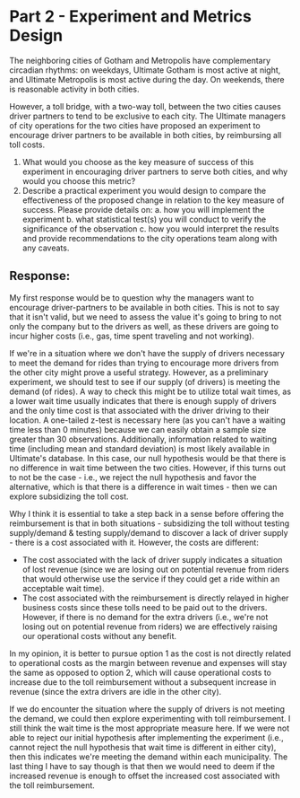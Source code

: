 # Part 2 - Experiment and Metrics Design

The neighboring cities of Gotham and Metropolis have complementary circadian rhythms: on weekdays, Ultimate Gotham is most active at night, and Ultimate Metropolis is most active during the day. On weekends, there is reasonable activity in both cities.

However, a toll bridge, with a two-way toll, between the two cities causes driver partners to tend to be exclusive to each city. The Ultimate managers of city operations for the two cities have proposed an experiment to encourage driver partners to be available in both cities, by reimbursing all toll costs.

1. What would you choose as the key measure of success of this experiment in encouraging driver partners to serve both cities, and why would you choose this metric?
2. Describe a practical experiment you would design to compare the effectiveness of the proposed change in relation to the key measure of success. Please provide details on:
    a. how you will implement the experiment
    b. what statistical test(s) you will conduct to verify the significance of the observation
    c. how you would interpret the results and provide recommendations to the city operations team along with any caveats.
    

## Response:

My first response would be to question why the managers want to encourage driver-partners to be available in both cities. This is not to say that it isn't valid, but we need to assess the value it's going to bring to not only the company but to the drivers as well, as these drivers are going to incur higher costs (i.e., gas, time spent traveling and not working). 

If we're in a situation where we don't have the supply of drivers necessary to meet the demand for rides than trying to encourage more drivers from the other city might prove a useful strategy. However, as a preliminary experiment, we should test to see if our supply (of drivers) is meeting the demand (of rides). A way to check this might be to utilize total wait times, as a lower wait time usually indicates that there is enough supply of drivers and the only time cost is that associated with the driver driving to their location. A one-tailed z-test is necessary here (as you can't have a waiting time less than 0 minutes) because we can easily obtain a sample size greater than 30 observations. Additionally, information related to waiting time (including mean and standard deviation) is most likely available in Ultimate's database. In this case, our null hypothesis would be that there is no difference in wait time between the two cities. However, if this turns out to not be the case - i.e., we reject the null hypothesis and favor the alternative, which is that there is a difference in wait times - then we can explore subsidizing the toll cost. 

Why I think it is essential to take a step back in a sense before offering the reimbursement is that in both situations - subsidizing the toll without testing supply/demand & testing supply/demand to discover a lack of driver supply - there is a cost associated with it. However, the costs are different:

- The cost associated with the lack of driver supply indicates a situation of lost revenue (since we are losing out on potential revenue from riders that would otherwise use the service if they could get a ride within an acceptable wait time).
- The cost associated with the reimbursement is directly relayed in higher business costs since these tolls need to be paid out to the drivers. However, if there is no demand for the extra drivers (i.e., we're not losing out on potential revenue from riders) we are effectively raising our operational costs without any benefit. 

In my opinion, it is better to pursue option 1 as the cost is not directly related to operational costs as the margin between revenue and expenses will stay the same as opposed to option 2, which will cause operational costs to increase due to the toll reimbursement without a subsequent increase in revenue (since the extra drivers are idle in the other city). 

If we do encounter the situation where the supply of drivers is not meeting the demand, we could then explore experimenting with toll reimbursement. I still think the wait time is the most appropriate measure here. If we were not able to reject our initial hypothesis after implementing the experiment (i.e., cannot reject the null hypothesis that wait time is different in either city), then this indicates we're meeting the demand within each municipality. The last thing I have to say though is that then we would need to deem if the increased revenue is enough to offset the increased cost associated with the toll reimbursement. 




